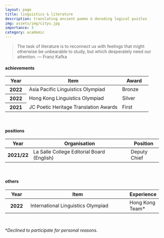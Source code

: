 ```yaml
---
layout: page
title: linguistics & literature
description: translating ancient poems & decoding logical puzzles
img: assets/img/cityu.jpg
importance: 3
category: academic
---
```


<blockquote>
    The task of literature is to reconnect us with feelings that might otherwise be unbearable to study, but which desperately need our attention. — Franz Kafka
</blockquote>


<h4 id="achievements">achievements</h4>

<table class="table table-hover table-sm">
  <colgroup>
    <col style="width:15%">
    <col style="width:65%">
    <col style="width:20%">
  </colgroup>
  <thead>
    <tr>
      <th scope="col">Year</th>
      <th scope="col">Item</th>
      <th scope="col">Award</th>
    </tr>
  </thead>
  <tbody>
    <tr>
      <th class="font-weight-bold" scope="row">2022</th>
      <td>Asia Pacific Linguistics Olympiad</td>
      <td>Bronze</td>
    </tr>
    <tr>
      <th class="font-weight-bold" scope="row">2022</th>
      <td>Hong Kong Linguistics Olympiad</td>
      <td>Silver</td>
    </tr>
    <tr>
      <th class="font-weight-bold" scope="row">2021</th>
      <td>JC Poetic Heritage Translation Awards</td>
      <td>First</td>
    </tr>
  </tbody>
</table>
<br>

<h4 id="positions">positions</h4>

<table class="table table-hover table-sm">
  <colgroup>
    <col style="width:15%">
    <col style="width:65%">
    <col style="width:20%">
  </colgroup>
  <thead>
    <tr>
      <th scope="col">Year</th>
      <th scope="col">Organisation</th>
      <th scope="col">Position</th>
    </tr>
  </thead>
  <tbody>
    <tr>
      <th class="font-weight-bold" scope="row">2021/22</th>
      <td>La Salle College Editorial Board (English)</td>
      <td>Deputy Chief</td>
    </tr>
  </tbody>
</table>

<br>

<h4 id="others">others</h4>

<table class="table table-hover table-sm">
  <colgroup>
    <col style="width:15%">
    <col style="width:65%">
    <col style="width:20%">
  </colgroup>
  <thead>
    <tr>
      <th scope="col">Year</th>
      <th scope="col">Item</th>
      <th scope="col">Experience</th>
    </tr>
  </thead>
  <tbody>
    <tr>
      <th class="font-weight-bold" scope="row">2022</th>
      <td>International Linguistics Olympiad</td>
      <td>Hong Kong Team*</td>
    </tr>
  </tbody>
</table>
<br>
<p>
*<i>Declined to participate for personal reasons.</i>
</p>